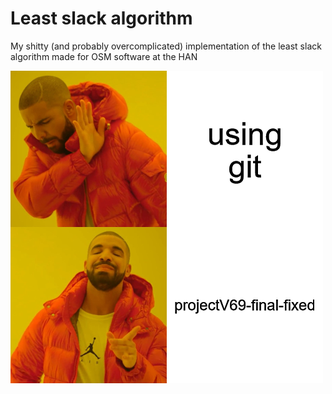 # Least slack algorithm
My shitty (and probably overcomplicated) implementation of the least slack algorithm made for OSM software at the HAN

![Repo description](https://github.com/WoutNagtegaal/least_slack/blob/main/frontpage.png?raw=true)
